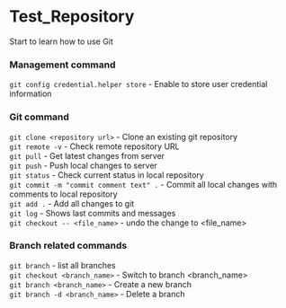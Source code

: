 # Test_Repository
Start to learn how to use Git

### Management command
`git config credential.helper store` - Enable to store user credential information

### Git command
`git clone <repository url>` - Clone an existing git repository  
`git remote -v` - Check remote repository URL  
`git pull` - Get latest changes from server  
`git push` - Push local changes to server  
`git status` - Check current status in local repository  
`git commit -m "commit comment text" .` - Commit all local changes with comments to local repository  
`git add .` - Add all changes to git  
`git log` - Shows last commits and messages  
`git checkout -- <file_name>` - undo the change to <file_name>  

### Branch related commands
`git branch` - list all branches  
`git checkout <branch_name>` - Switch to branch <branch_name>  
`git branch <branch_name>` - Create a new branch  
`git branch -d <branch_name>` - Delete a branch  
